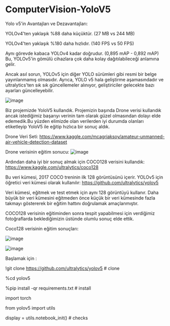 # ComputerVision-YoloV5

Yolo v5'in Avantajları ve Dezavantajları:

YOLOv4'ten yaklaşık %88 daha küçüktür. (27 MB vs 244 MB)

YOLOv4'ten yaklaşık %180 daha hızlıdır. (140 FPS vs 50 FPS)

Aynı görevde kabaca YOLOv4 kadar doğrudur. (0,895 mAP - 0,892 mAP)
Bu, YOLOv5'in gömülü cihazlara çok daha kolay dağıtılabileceği anlamına gelir.

Ancak asıl sorun, YOLOv5 için diğer YOLO sürümleri gibi resmi bir belge yayınlanmamış olmasıdır. Ayrıca, YOLO v5 hala geliştirme aşamasındadır ve ultralytics'ten sık sık güncellemeler alınıyor, geliştiriciler gelecekte bazı ayarları güncelleyebilir.


![image](https://user-images.githubusercontent.com/59237081/146679876-5e74d28d-2f1b-46e7-86f0-cfeb027db991.png)

Biz projemizde YoloV5 kullandık. 
Projemizin başında Drone verisi kullandık ancak istediğimiz başarıyı verinin tam olarak güzel olmasından dolayı elde edemedik.Bu yüzden elimizde olan verilerden iyi durumda olanları etiketleyip YoloV5 ile eğitip hızlıca bir sonuç aldık.

Drone Veri Seti: https://www.kaggle.com/mcagriaksoy/amateur-unmanned-air-vehicle-detection-dataset

Drone verisinin eğitim sonucu:
![image](https://user-images.githubusercontent.com/59237081/146680190-c98ab4ca-65fc-480d-8852-d536e99d604a.png)

Ardından daha iyi bir sonuç almak için COCO128 verisini kullandık: https://www.kaggle.com/ultralytics/coco128 

Bu veri kümesi, 2017 COCO treninin ilk 128 görüntüsünü içerir. YOLOv5 için öğretici veri kümesi olarak kullanılır: https://github.com/ultralytics/yolov5

Veri kümesi, eğitmek ve test etmek için aynı 128 görüntüyü kullanır. Daha büyük bir veri kümesini eğitmeden önce küçük bir veri kümesinde fazla takmayı göstererek bir eğitim hattını doğrulamak amaçlanmıştır.

COCO128 verisinin eğitiminden sonra tespit yapabilmesi için verdiğimiz fotoğraflarda beklediğimizin üstünde olumlu sonuç elde ettik.

Coco128 verisinin eğitim sonuçları:

![image](https://user-images.githubusercontent.com/59237081/146680420-0db703ed-7451-4cb9-a9a6-9895ee3279ce.png)

![image](https://user-images.githubusercontent.com/59237081/146680430-3049d94b-bd15-4fec-b97c-51d72b3b4404.png)

Başlamak için :

!git clone https://github.com/ultralytics/yolov5  # clone

%cd yolov5

%pip install -qr requirements.txt  # install

import torch

from yolov5 import utils

display = utils.notebook_init()  # checks

